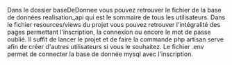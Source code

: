 Dans le dossier baseDeDonnee vous pouvez retrouver le fichier de la base de données realisation_api qui est le sommaire de tous les utilisateurs.
Dans le fichier resources/views du projet vous pouvez retrouver l'intégralité des pages permettant l'inscription, la connexion ou encore le mot de passe oublié.
Il suffit de lancer le projet et de faire la commande php artisan serve afin de créer d'autres utilisateurs si vous le souhaitez.
Le fichier .env permet de connecter la base de donnée mysql avec l'inscription.
